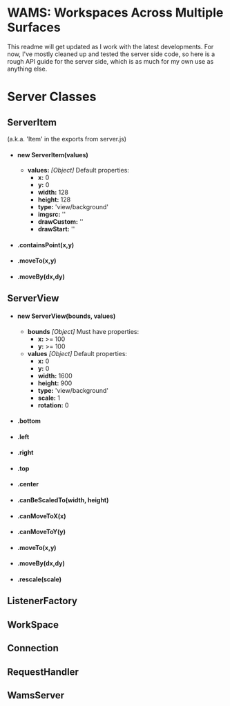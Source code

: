 # WAMS: Workspaces Across Multiple Surfaces

This readme will get updated as I work with the latest developments. For now, I've mostly cleaned up and tested the server side code, so here is a rough API guide for the server side, which is as much for my own use as anything else.

# Server Classes

## ServerItem
(a.k.a. 'Item' in the exports from server.js)

* #### new ServerItem(values)
  - **values:** _\[Object\]_ Default properties:
    + **x:** 0
    + **y:** 0
    + **width:** 128
    + **height:** 128
    + **type:** 'view/background'
    + **imgsrc:** ''
    + **drawCustom:** ''
    + **drawStart:** ''

* #### .containsPoint(x,y)
* #### .moveTo(x,y)
* #### .moveBy(dx,dy)

## ServerView

* #### new ServerView(bounds, values)
  - **bounds** _\[Object\]_ Must have properties:
    + **x:** >= 100
    + **y:** >= 100
  - **values** _\[Object\]_ Default properties:
    + **x:** 0
    + **y:** 0
    + **width:** 1600
    + **height:** 900
    + **type:** 'view/background'
    + **scale:** 1
    + **rotation:** 0
* #### .bottom
* #### .left
* #### .right
* #### .top
* #### .center
* #### .canBeScaledTo(width, height)
* #### .canMoveToX(x)
* #### .canMoveToY(y)
* #### .moveTo(x,y)
* #### .moveBy(dx,dy)
* #### .rescale(scale)
    
## ListenerFactory

## WorkSpace

## Connection

## RequestHandler

## WamsServer
